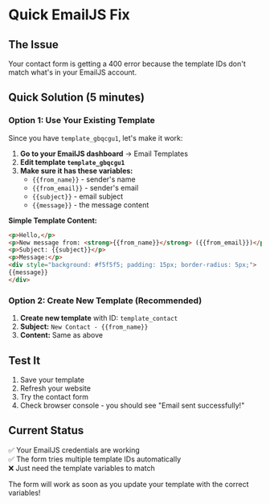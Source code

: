 # Quick EmailJS Fix

## The Issue
Your contact form is getting a 400 error because the template IDs don't match what's in your EmailJS account.

## Quick Solution (5 minutes)

### Option 1: Use Your Existing Template
Since you have `template_gbqcgu1`, let's make it work:

1. **Go to your EmailJS dashboard** → Email Templates
2. **Edit template `template_gbqcgu1`**
3. **Make sure it has these variables:**
   - `{{from_name}}` - sender's name
   - `{{from_email}}` - sender's email  
   - `{{subject}}` - email subject
   - `{{message}}` - the message content

**Simple Template Content:**
```html
<p>Hello,</p>
<p>New message from: <strong>{{from_name}}</strong> ({{from_email}})</p>
<p>Subject: {{subject}}</p>
<p>Message:</p>
<div style="background: #f5f5f5; padding: 15px; border-radius: 5px;">
{{message}}
</div>
```

### Option 2: Create New Template (Recommended)
1. **Create new template** with ID: `template_contact`
2. **Subject:** `New Contact - {{from_name}}`
3. **Content:** Same as above

## Test It
1. Save your template
2. Refresh your website
3. Try the contact form
4. Check browser console - you should see "Email sent successfully!"

## Current Status
✅ Your EmailJS credentials are working  
✅ The form tries multiple template IDs automatically  
❌ Just need the template variables to match  

The form will work as soon as you update your template with the correct variables!